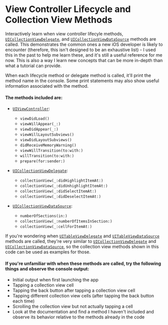 #  View Controller Lifecycle and Collection View Methods
Interactively learn when view controller lifecyle methods, [`UICollectionViewDelegate`](https://developer.apple.com/documentation/uikit/uicollectionviewdelegate), and [`UICollectionViewDataSource`](https://developer.apple.com/documentation/uikit/uicollectionviewdatasource) methods are called. This demonstrates the common ones a new iOS developer is likely to encounter (therefore, this isn't designed to be an exhaustive list) - I used this in the past to help me learn these, and it's still a useful reference for me now. This is also a way I learn new concepts that can be more in-depth than what a tutorial can provide.

When each lifecycle method or delegate method is called, it'll print the method name in the console. Some print statements may also show useful information associated with the method.

#### The methods included are:
- [`UIViewController`](https://developer.apple.com/documentation/uikit/uiviewcontroller):
    - `viewDidLoad()`
    - `viewWillAppear(_:)`
    - `viewDidAppear(_:)`
    - `viewWillLayoutSubviews()`
    - `viewDidLayoutSubviews()`
    - `didReceiveMemoryWarning()`
    - `viewWillTransition(to:with:)`
    - `willTransition(to:with:)`
    - `prepare(for:sender:)`

- [`UICollectionViewDelegate`](https://developer.apple.com/documentation/uikit/uicollectionviewdelegate):
    - `collectionView(_:didHighlightItemAt:)`
    - `collectionView(_:didUnhighlightItemAt:)`
    - `collectionView(_:didSelectItemAt:)`
    - `collectionView(_:didDeselectItemAt:)`
    
- [`UICollectionViewDataSource`](https://developer.apple.com/documentation/uikit/uicollectionviewdatasource):
    - `numberOfSections(in:)`
    - `collectionView(_:numberOfItemsInSection:)`
    - `collectionView(_:cellForItemAt:)`

If you're wondering when [`UITableViewDelegate`](https://developer.apple.com/documentation/uikit/uitableviewdelegate) and [`UITableViewDataSource`](https://developer.apple.com/documentation/uikit/uitableviewdatasource) methods are called, they're very similar to [`UICollectionViewDelegate`](https://developer.apple.com/documentation/uikit/uicollectionviewdelegate) and [`UICollectionViewDataSource`](https://developer.apple.com/documentation/uikit/uicollectionviewdatasource), so the collection view methods shown in this code can be used as examples for those.

#### If you're unfamiliar with when these methods are called, try the following things and observe the console output:
- Initial output when first launching the app
- Tapping a collection view cell
- Tapping the back button after tapping a collection view cell
- Tapping different collection view cells (after tapping the back button each time)
- Scrolling the collection view but not actually tapping a cell
- Look at the documentation and find a method I haven't included and observe its behavior relative to the methods already in the code
